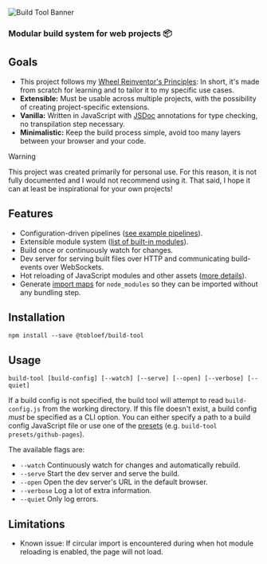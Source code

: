 ![Build Tool Banner](https://github.com/tobloef/build-tool/assets/12204005/641c2ea4-991a-47b6-a4cd-1958813f9c9b)

### Modular build system for web projects 📦

## Goals

* This project follows my [Wheel Reinventor's Principles](https://github.com/tobloef/wheel-reinventors-principles): In short, it's made from scratch for learning and to tailor it to my specific use cases.
* **Extensible:** Must be usable across multiple projects, with the possibility of creating project-specific extensions.
* **Vanilla:** Written in JavaScript with [JSDoc](https://github.com/jsdoc/jsdoc) annotations for type checking, no transpilation step necessary.
* **Minimalistic:** Keep the build process simple, avoid too many layers between your browser and your code.

> [!WARNING]
> This project was created primarily for personal use. For this reason, it is not fully documented and I would not recommend using it. That said, I hope it can at least be inspirational for your own projects!

## Features

* Configuration-driven pipelines ([see example pipelines](https://github.com/tobloef/build-tool/tree/main/src/presets)).
* Extensible module system ([list of built-in modules](https://github.com/tobloef/build-tool/tree/main/src/module/modules)).
* Build once or continuously watch for changes.
* Dev server for serving built files over HTTP and communicating build-events over WebSockets.
* Hot reloading of JavaScript modules and other assets ([more details](https://github.com/tobloef/hot-reload)).
* Generate [import maps](https://developer.mozilla.org/en-US/docs/Web/HTML/Element/script/type/importmap) for `node_modules` so they can be imported without any bundling step.

## Installation

```shell
npm install --save @tobloef/build-tool
```

## Usage

```shell
build-tool [build-config] [--watch] [--serve] [--open] [--verbose] [--quiet]
```

If a build config is not specified, the build tool will attempt to read `build-config.js` from the working directory. If this file doesn't exist, a build config _must_ be specified as a CLI option. You can either specify a path to a build config JavaScript file or use one of the [presets](https://github.com/tobloef/build-tool/blob/main/src/presets/index.js) (e.g. `build-tool presets/github-pages`).

The available flags are:
* `--watch` Continuously watch for changes and automatically rebuild.
* `--serve` Start the dev server and serve the build.
* `--open` Open the dev server's URL in the default browser.
* `--verbose` Log a lot of extra information.
* `--quiet` Only log errors.

## Limitations

* Known issue: If circular import is encountered during when hot module reloading is enabled, the page will not load.
